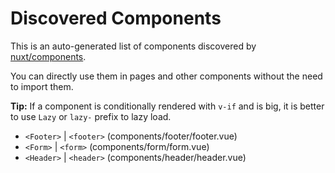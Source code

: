 # Discovered Components

This is an auto-generated list of components discovered by [nuxt/components](https://github.com/nuxt/components).

You can directly use them in pages and other components without the need to import them.

**Tip:** If a component is conditionally rendered with `v-if` and is big, it is better to use `Lazy` or `lazy-` prefix to lazy load.

- `<Footer>` | `<footer>` (components/footer/footer.vue)
- `<Form>` | `<form>` (components/form/form.vue)
- `<Header>` | `<header>` (components/header/header.vue)
